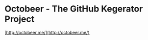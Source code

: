 <!--
id: 4088873250
link: http://tumblr.atmos.org/post/4088873250/octobeer-the-github-kegerator-project
slug: octobeer-the-github-kegerator-project
date: Fri Mar 25 2011 12:25:47 GMT-0700 (PDT)
publish: 2011-03-025
tags: 
title: Octobeer - The GitHub Kegerator Project
-->


Octobeer - The GitHub Kegerator Project
=======================================

[http://octobeer.me/](http://octobeer.me/)

